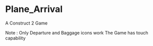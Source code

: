 # Plane_Arrival
A Construct 2 Game

Note : Only Departure and Baggage icons work
       The Game has touch capability
